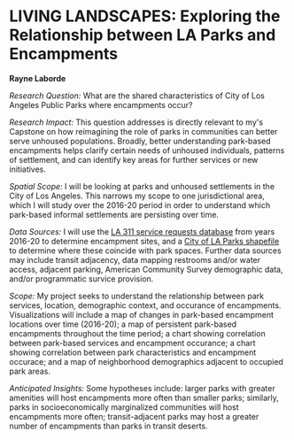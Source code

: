 # LIVING LANDSCAPES: Exploring the Relationship between LA Parks and Encampments
**Rayne Laborde**

*Research Question:* What are the shared characteristics of City of Los Angeles Public Parks where encampments occur?

*Research Impact:* This question addresses is directly relevant to my's Capstone on how reimagining the role of parks in communities can better serve unhoused populations. Broadly, better understanding park-based encampments helps clarify certain needs of unhoused individuals, patterns of settlement, and can identify key areas for further services or new initiatives. 

*Spatial Scope:* I will be looking at parks and unhoused settlements in the City of Los Angeles. This narrows my scope to one jurisdictional area, which I will study over the 2016-20 period in order to understand which park-based informal settlements are persisting over time.

*Data Sources:*  I will use the [LA 311 service requests database](https://data.lacity.org/A-Well-Run-City/MyLA311-Service-Request-Data-2020/rq3b-xjk8) from years 2016-20 to determine encampment sites, and a [City of LA Parks shapefile](https://data.lacity.org/A-Livable-and-Sustainable-City/Department-of-Recreation-and-Parks-GIS-Map-of-Park/nuub-r4zx) to determine where these coincide with park spaces. Further data sources may include transit adjacency, data mapping restrooms and/or water access, adjacent parking, American Community Survey demographic data, and/or programmatic survice provision.

*Scope:* My project seeks to understand the relationship between park services, location, demographic context, and occurance of encampments. Visualizations will include a map of changes in park-based encampment locations over time (2016-20); a map of persistent park-based encampments throughout the time period; a chart showing correlation between park-based services and encampment occurance; a chart showing correlation between park characteristics and encampment occurace; and a map of neighborhood demographics adjacent to occupied park areas.

*Anticipated Insights:* Some hypotheses include: larger parks with greater amenities will host encampments more often than smaller parks; similarly, parks in socioeconomically marginalized communities will host encampments more often; transit-adjacent parks may host a greater number of encampments than parks in transit deserts.

